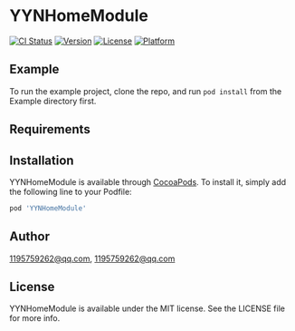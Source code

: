 # YYNHomeModule

[![CI Status](https://img.shields.io/travis/1195759262@qq.com/YYNHomeModule.svg?style=flat)](https://travis-ci.org/1195759262@qq.com/YYNHomeModule)
[![Version](https://img.shields.io/cocoapods/v/YYNHomeModule.svg?style=flat)](https://cocoapods.org/pods/YYNHomeModule)
[![License](https://img.shields.io/cocoapods/l/YYNHomeModule.svg?style=flat)](https://cocoapods.org/pods/YYNHomeModule)
[![Platform](https://img.shields.io/cocoapods/p/YYNHomeModule.svg?style=flat)](https://cocoapods.org/pods/YYNHomeModule)

## Example

To run the example project, clone the repo, and run `pod install` from the Example directory first.

## Requirements

## Installation

YYNHomeModule is available through [CocoaPods](https://cocoapods.org). To install
it, simply add the following line to your Podfile:

```ruby
pod 'YYNHomeModule'
```

## Author

1195759262@qq.com, 1195759262@qq.com

## License

YYNHomeModule is available under the MIT license. See the LICENSE file for more info.
